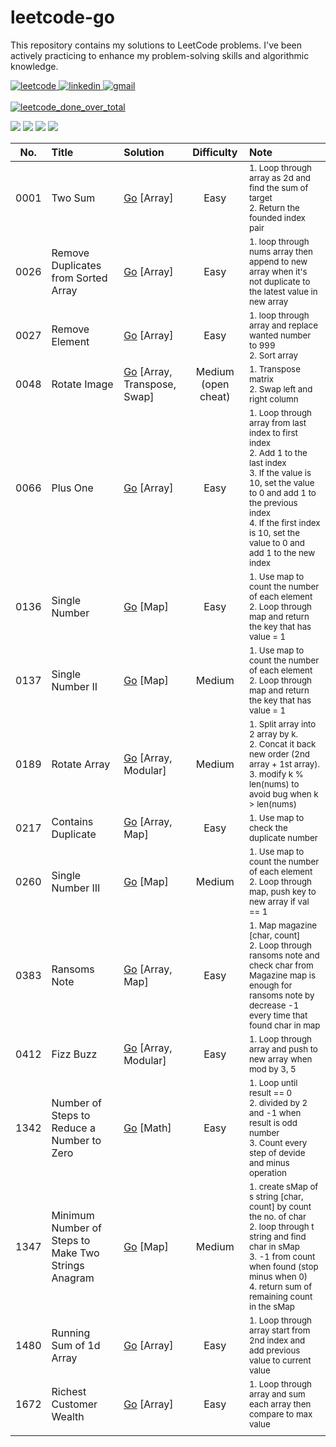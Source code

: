 # leetcode-go

This repository contains my solutions to LeetCode problems. I've been actively practicing to enhance my problem-solving skills and algorithmic knowledge.

<a href="https://leetcode.com/nongbritee">
  <img alt="leetcode" src="https://img.shields.io/badge/Leetcode-orange?style=for-the-badge&logo=leetcode&logoColor=black"/>
</a>
<a href="https://www.linkedin.com/in/napong-jantaranimi-273983171">
  <img alt="linkedin" src="https://img.shields.io/badge/LinkedIn-0077B5?style=for-the-badge&logo=linkedin&logoColor=white"/> 
 </a> 
<a href="mailto:nongbriteenapong@gmail.com">
  <img alt="gmail" src="https://img.shields.io/badge/Gmail-D14836?style=for-the-badge&logo=gmail&logoColor=white"/>
</a>
<br/>
<br/>
<a href="https://leetcode.com/nongbritee">
  <img alt="leetcode_done_over_total" src="https://img.shields.io/badge/dynamic/json?style=for-the-badge&labelColor=black&color=%23ffa116&label=Solved&query=solved&url=https%3A%2F%2Fleetcode-badge.vercel.app%2Fapi%2Fusers%2Fnongbritee&logo=leetcode&logoColor=yellow"/>
</a>
<br/>

![](https://badges.peiyuan.ch/leetcode/nongbritee/ranking)
![](https://badges.peiyuan.ch/leetcode/nongbritee/solved?difficulty=easy)
![](https://badges.peiyuan.ch/leetcode/nongbritee/solved?difficulty=medium)
![](https://badges.peiyuan.ch/leetcode/nongbritee/solved?difficulty=hard)


| No.  | Title                                               | Solution                                                                                                                                                                                                                                                                             |     Difficulty      | Note                                                                                                                                                                                                                                                                |
|:----:|:----------------------------------------------------|:-------------------------------------------------------------------------------------------------------------------------------------------------------------------------------------------------------------------------------------------------------------------------------------|:-------------------:|:--------------------------------------------------------------------------------------------------------------------------------------------------------------------------------------------------------------------------------------------------------------------|
| 0001 | Two Sum                                             | [Go]() [Array] |       Easy         | <sub>1. Loop through array as 2d and find the sum of target<br/>2. Return the founded index pair</sub>                                                                                                                                                              |
| 0026 | Remove Duplicates from Sorted Array                 | [Go](https://github.com/NongBritee/leetcode-go/blob/main/leetcode/0026.Remove%20Duplicates%20from%20Sorted%20Array.go) [Array]                                                                                                                                                       |        Easy	        | <sub>1. loop through nums array then append to new array when it's not duplicate to the latest value in new array</sub>                                                                                                                                             |
| 0027 | Remove Element                                      | [Go](https://github.com/NongBritee/leetcode-go/blob/main/leetcode/0027.Remove%20Element.go) [Array]                                                                                                                                                                                  |        Easy         | <sub>1. loop through array and replace wanted number to 999<br/> 2. Sort array</sub>                                                                                                                                                                                |
| 0048 | Rotate Image                                        | [Go](https://github.com/NongBritee/leetcode-go/blob/main/leetcode/0048.Rotate%20Image.go) [Array, Transpose, Swap]                                                                                                                                                                   | Medium (open cheat) | <sub>1. Transpose matrix<br/> 2. Swap left and right column</sub>                                                                                                                                                                                                   |
| 0066 | Plus One | [Go](https://github.com/NongBritee/leetcode-go/blob/main/leetcode/0066.Plus%20One.go) [Array] | Easy | <sub>1. Loop through array from last index to first index<br/> 2. Add 1 to the last index<br/> 3. If the value is 10, set the value to 0 and add 1 to the previous index<br/> 4. If the first index is 10, set the value to 0 and add 1 to the new index<br/></sub> |
| 0136 | Single Number                                       | [Go](https://github.com/NongBritee/leetcode-go/blob/main/leetcode/0136.Single%20Number.go) [Map]                                                                                                                                                                                     |        Easy         | <sub>1. Use map to count the number of each element<br/> 2. Loop through map and return the key that has value = 1</sub>                                                                                                                                            |
| 0137 | Single Number II                                    | [Go](https://github.com/NongBritee/leetcode-go/blob/main/leetcode/0137.Single%20Number%20II.go) [Map]                                                                                                                                                                                |       Medium        | <sub>1. Use map to count the number of each element<br/> 2. Loop through map and return the key that has value = 1</sub>                                                                                                                                            |
| 0189 | Rotate Array                                        | [Go](https://github.com/NongBritee/leetcode-go/blob/main/leetcode/0189.Rotate%20Array.go) [Array, Modular]                                                                                                                                                                           |       Medium        | <sub>1. Split array into 2 array by k.<br/> 2. Concat it back new order (2nd array + 1st array).<br/> 3. modify k % len(nums) to avoid bug when k > len(nums)</sub>                                                                                                 |
| 0217 | Contains Duplicate                                  | [Go](https://github.com/NongBritee/leetcode-go/blob/main/leetcode/0217.Contains%20Duplicate.go) [Array, Map]                                                                                                                                                                         |        Easy         | <sub>1. Use map to check the duplicate number</sub>                                                                                                                                                                                                                 |
| 0260 | Single Number III                                   | [Go](https://github.com/NongBritee/leetcode-go/blob/main/leetcode/0137.Single%20Number%20III.go) [Map]                                                                                                                                                                               |       Medium        | <sub>1. Use map to count the number of each element<br/> 2. Loop through map, push key to new array if val == 1</sub>                                                                                                                                               |
| 0383 | Ransoms Note                                        | [Go](https://github.com/NongBritee/leetcode-go/blob/main/leetcode/0383.Ransom%20Note.go)  [Array, Map]                                                                                                                                                                               |        Easy         | <sub>1. Map magazine [char, count] </br>2. Loop through ransoms note and check char from Magazine map is enough for ransoms note by decrease -1 every time that found char in map<br/></sub>                                                                        |
| 0412 | Fizz Buzz                                           | [Go](https://github.com/NongBritee/leetcode-go/blob/main/leetcode/0412.Fizz%20Buzz.go) [Array, Modular]                                                                                                                                                                              |        Easy         | <sub>1. Loop through array and push to new array when mod by 3, 5</sub>                                                                                                                                                                                             |
| 1342 | Number of Steps to Reduce a Number to Zero          | [Go](https://github.com/NongBritee/leetcode-go/blob/main/leetcode/1342.Number%20of%20Steps%20to%20Reduce%20a%20Number%20to%20Zero.go) [Math]                                                                                                                                         |        Easy         | <sub>1. Loop until result == 0<br/> 2. divided by 2 and -1 when result is odd number<br/> 3. Count every step of devide and minus operation</sub>                                                                                                                   |
| 1347 | Minimum Number of Steps to Make Two Strings Anagram | [Go](https://github.com/NongBritee/leetcode-go/blob/main/leetcode/1347.Minimum%20Number%20of%20Steps%20to%20Make%20Two%20Strings%20Anagram.go) [Map]                                                                                                                                 |       Medium        | <sub>1. create sMap of s string [char, count] by count the no. of char<br/> 2. loop through t string and find char in sMap<br/> 3. -1 from count when found (stop minus when 0)<br/> 4. return sum of remaining count in the sMap</sub>                             |
| 1480 | Running Sum of 1d Array                             | [Go](https://github.com/NongBritee/leetcode-go/blob/main/leetcode/1480.Running%20Sum%20of%201d%20Array.go) [Array]                                                                                                                                                                   |        Easy         | <sub>1. Loop through array start from 2nd index and add previous value to current value</sub>                                                                                                                                                                       |
| 1672 | Richest Customer Wealth                             | [Go](https://github.com/NongBritee/leetcode-go/blob/main/leetcode/1672.Richest%20Customer%20Wealth.go) [Array]                                                                                                                                                                       |        Easy         | <sub>1. Loop through array and sum each array then compare to max value</sub>                                                                                                                                                                                       |
|      |                                                     |                                                                                                                                                                                                                                                                                      |                     |                                                                                                                                                                                                                                                                     |
